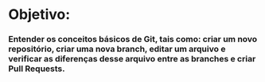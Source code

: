 # Objetivo:

### Entender os conceitos básicos de Git, tais como: criar um novo repositório, criar uma nova branch, editar um arquivo e verificar as diferenças desse arquivo entre as branches e criar Pull Requests.